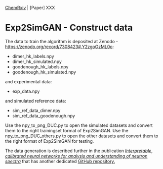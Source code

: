 [ChemRxiv](https://chemrxiv.org/engage/chemrxiv/article-details/63a15e21a53ea6c3c751564f)  |  [Paper] XXX

# Exp2SimGAN - Construct data

The data to train the algorithm is deposited at Zenodo - https://zenodo.org/record/7308423#.Y2zgoOzML0o:
- dimer_hk_labels.npy
- dimer_hk_simulated.npy
- goodenough_hk_labels.npy
- goodenough_hk_simulated.npy

and experimental data:
- exp_data.npy

and simulated reference data:
- sim_ref_data_dimer.npy
- sim_ref_data_goodenough.npy

Use the npy_to_png_DUC.py to open the simulated datasets and convert them to the right trainingset format of Exp2SimGAN.
Use the npy_to_png_DUC_others.py to open the other datasets and convert them to the right format of Exp2SimGAN for testing.

The data generation is described further in the publication [_Interpretable, calibrated neural networks for analysis and understanding of neutron spectra_](https://iopscience.iop.org/article/10.1088/1361-648X/abea1c) that has another dedicated [GitHub repository.](https://github.com/keeeto/interpretable-ml-neutron-spectroscopy)
